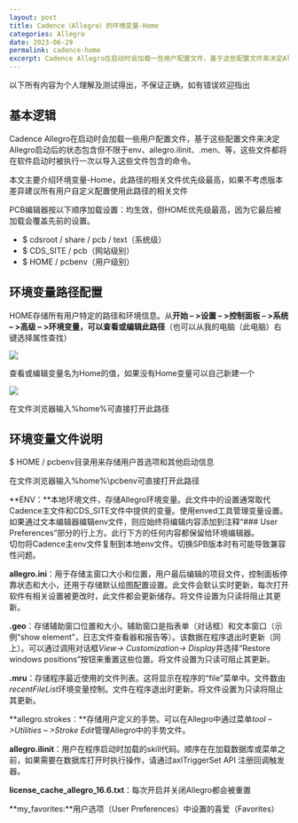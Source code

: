 ```yaml
---
layout: post
title: Cadence（Allegro）的环境变量-Home
categories: Allegro
date: 2023-06-29
permalink: cadence-home
excerpt: Cadence Allegro在启动时会加载一些用户配置文件，基于这些配置文件来决定Allegro启动后的状态包含但不限于env、allegro.ilinit、.men、等，这些文件都将在软件启动时被执行一次以导入这些文件包含的命令。
---
```


以下所有内容为个人理解及测试得出，不保证正确，如有错误欢迎指出

## 基本逻辑

Cadence Allegro在启动时会加载一些用户配置文件，基于这些配置文件来决定Allegro启动后的状态包含但不限于env、allegro.ilinit、.men、等，这些文件都将在软件启动时被执行一次以导入这些文件包含的命令。

本文主要介绍环境变量-Home，此路径的相关文件优先级最高，如果不考虑版本差异建议所有用户自定义配置使用此路径的相关文件

PCB编辑器按以下顺序加载设置：均生效，但HOME优先级最高，因为它最后被加载会覆盖先前的设置。

*   $ cdsroot / share / pcb / text（系统级）
*   $ CDS\_SITE / pcb（网站级别）
*   $ HOME / pcbenv（用户级别）

## 环境变量路径配置

HOME存储所有用户特定的路径和环境信息。从**开始 – >设置 – >控制面板 – >系统 – >高级 – >环境变量，可以查看或编辑此路径**（也可以从我的电脑（此电脑）右键选择属性查找）

![](https://a1024.synology.me:222/images/blog2022/skill13.jpg)

查看或编辑变量名为Home的值，如果没有Home变量可以自己新建一个

![](http://a1024.synology.me:222/images/blog2022/skill14.jpg)

在文件浏览器输入%home%可直接打开此路径

环境变量文件说明
--------

$ HOME / pcbenv目录用来存储用户首选项和其他启动信息

在文件浏览器输入%home%\\pcbenv可直接打开此路径

**ENV：**本地环境文件，存储Allegro环境变量。此文件中的设置通常取代Cadence主文件和CDS\_SITE文件中提供的变量。使用enved工具管理变量设置。  
如果通过文本编辑器编辑env文件，则应始终将编辑内容添加到注释“### User Preferences”部分的行上方。此行下方的任何内容都保留给环境编辑器。  
切勿将Cadence主env文件复制到本地env文件。切换SPB版本时有可能导致兼容性问题。

**allegro.ini**：用于存储主窗口大小和位置，用户最后编辑的项目文件，控制面板停靠状态和大小，还用于存储默认绘图配置设置。此文件会默认实时更新，每次打开软件有相关设置被更改时，此文件都会更新储存。将文件设置为只读将阻止其更新。

**<program name>.geo**：存储辅助窗口位置和大小。辅助窗口是指表单（对话框）和文本窗口（示例“show element”，日志文件查看器和报告等）。该数据在程序退出时更新（同上）。可以通过调用对话框*View-> Customization-> Display*并选择“Restore windows positions”按钮来重置这些位置。将文件设置为只读可阻止其更新。

**<program name>.mru**：存储程序最近使用的文件列表。这将显示在程序的“file”菜单中。文件数由*recentFileList*环境变量控制。文件在程序退出时更新。将文件设置为只读将阻止其更新。

**allegro.strokes：**存储用户定义的手势。可以在Allegro中通过菜单*tool – >Utilities – >Stroke Edit*管理Allegro中的手势文件。

**allegro.ilinit**：用户在程序启动时加载的skill代码。顺序在在加载数据库或菜单之前，如果需要在数据库打开时执行操作，请通过axlTriggerSet API 注册回调触发器。

**license\_cache\_allegro\_16.6.txt**：每次开启并关闭Allegro都会被重置

**my\_favorites:**用户选项（User Preferences）中设置的喜爱（Favorites）